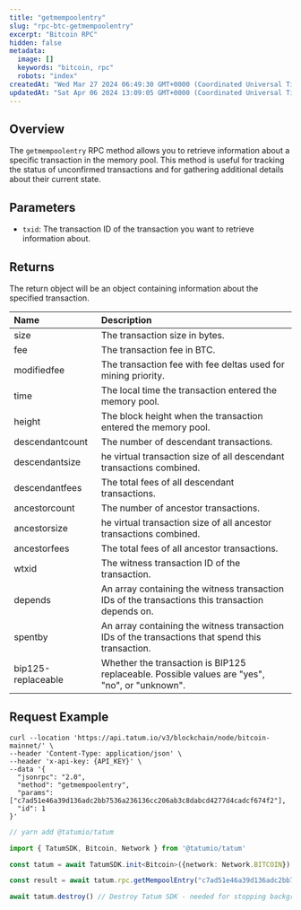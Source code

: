 ```yaml
---
title: "getmempoolentry"
slug: "rpc-btc-getmempoolentry"
excerpt: "Bitcoin RPC"
hidden: false
metadata: 
  image: []
  keywords: "bitcoin, rpc"
  robots: "index"
createdAt: "Wed Mar 27 2024 06:49:30 GMT+0000 (Coordinated Universal Time)"
updatedAt: "Sat Apr 06 2024 13:09:05 GMT+0000 (Coordinated Universal Time)"
---
```

## Overview

The `getmempoolentry` RPC method allows you to retrieve information about a specific transaction in the memory pool. This method is useful for tracking the status of unconfirmed transactions and for gathering additional details about their current state.

## Parameters

- `txid`: The transaction ID of the transaction you want to retrieve information about.

## Returns

The return object will be an object containing information about the specified transaction.

| Name               | Description                                                                                      |
| :----------------- | :----------------------------------------------------------------------------------------------- |
| size               | The transaction size in bytes.                                                                   |
| fee                | The transaction fee in BTC.                                                                      |
| modifiedfee        | The transaction fee with fee deltas used for mining priority.                                    |
| time               | The local time the transaction entered the memory pool.                                          |
| height             | The block height when the transaction entered the memory pool.                                   |
| descendantcount    | The number of descendant transactions.                                                           |
| descendantsize     | he virtual transaction size of all descendant transactions combined.                             |
| descendantfees     | The total fees of all descendant transactions.                                                   |
| ancestorcount      | The number of ancestor transactions.                                                             |
| ancestorsize       | he virtual transaction size of all ancestor transactions combined.                               |
| ancestorfees       | The total fees of all ancestor transactions.                                                     |
| wtxid              | The witness transaction ID of the transaction.                                                   |
| depends            | An array containing the witness transaction IDs of the transactions this transaction depends on. |
| spentby            | An array containing the witness transaction IDs of the transactions that spend this transaction. |
| bip125-replaceable | Whether the transaction is BIP125 replaceable. Possible values are "yes", "no", or "unknown".    |

## Request Example

```curl cURL
curl --location 'https://api.tatum.io/v3/blockchain/node/bitcoin-mainnet/' \
--header 'Content-Type: application/json' \
--header 'x-api-key: {API_KEY}' \
--data '{
  "jsonrpc": "2.0",
  "method": "getmempoolentry",
  "params": ["c7ad51e46a39d136adc2bb7536a236136cc206ab3c8dabcd4277d4cadcf674f2"],
  "id": 1
}'
```
```typescript JS SDK
// yarn add @tatumio/tatum

import { TatumSDK, Bitcoin, Network } from '@tatumio/tatum'

const tatum = await TatumSDK.init<Bitcoin>({network: Network.BITCOIN})

const result = await tatum.rpc.getMempoolEntry("c7ad51e46a39d136adc2bb7536a236136cc206ab3c8dabcd4277d4cadcf674f2")

await tatum.destroy() // Destroy Tatum SDK - needed for stopping background jobs
```
